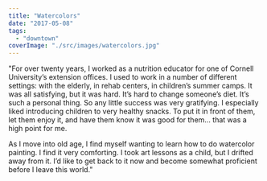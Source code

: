 ```yaml
---
title: "Watercolors"
date: "2017-05-08"
tags: 
  - "downtown"
coverImage: "./src/images/watercolors.jpg"
---
```


"For over twenty years, I worked as a nutrition educator for one of Cornell University’s extension offices. I used to work in a number of different settings: with the elderly, in rehab centers, in children’s summer camps. It was all satisfying, but it was hard. It’s hard to change someone’s diet. It’s such a personal thing. So any little success was very gratifying. I especially liked introducing children to very healthy snacks. To put it in front of them, let them enjoy it, and have them know it was good for them… that was a high point for me.

As I move into old age, I find myself wanting to learn how to do watercolor painting. I find it very comforting. I took art lessons as a child, but I drifted away from it. I’d like to get back to it now and become somewhat proficient before I leave this world."
